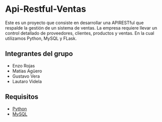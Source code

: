 # Api-Restful-Ventas
Este es un proyecto que consiste en desarrollar una APIRESTful que respalde la gestión de un sistema de ventas. La empresa requiere llevar un control detallado de proveedores, clientes, productos y ventas. En la cual utilizamos Python, MySQL y FLask.

## Integrantes del grupo

- Enzo Rojas
- Matías Agüero
- Gustavo Vera
- Lautaro Videla

## Requisitos

- [Python](https://www.python.org/downloads/)
- [MySQL](https://dev.mysql.com/downloads/mysql/)
